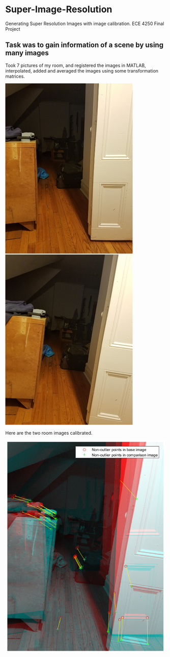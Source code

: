# Super-Image-Resolution
Generating Super Resolution Images with image calibration. ECE 4250 Final Project 

## Task was to gain information of a scene by using many images

Took 7 pictures of my room, and registered the images in MATLAB, interpolated, added and averaged the images using some transformation matrices. 

<img src="myroom2.jpg" width="400">
<img src="myroom3.jpg" width="400">


Here are the two room images calibrated.

<img src="matchedroom.png" width="600">
